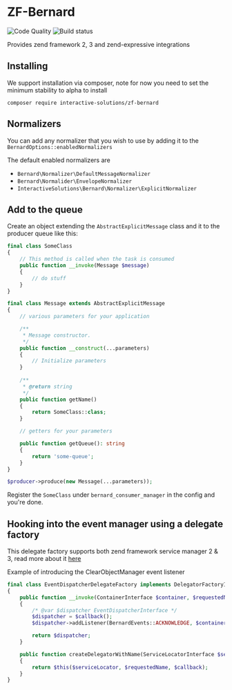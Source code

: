 ZF-Bernard
==========
![Code Quality](https://scrutinizer-ci.com/g/interactive-solutions/zf-bernard/badges/quality-score.png?b=master)
![Build status](https://scrutinizer-ci.com/g/interactive-solutions/zf-bernard/badges/build.png?b=master)

Provides zend framework 2, 3 and zend-expressive integrations

## Installing

We support installation via composer, note for now you need to set the minimum stability to alpha to install

`composer require interactive-solutions/zf-bernard`

## Normalizers

You can add any normalizer that you wish to use by adding it to the `BernardOptions::enabledNormalizers`

The default enabled normalizers are

* `Bernard\Normalizer\DefaultMessageNormalizer`
* `Bernard\Normalider\EnvelopeNormalizer`
* `InteractiveSolutions\Bernard\Normalizer\ExplicitNormalizer`

## Add to the queue

Create an object extending the `AbstractExplicitMessage` class and
it to the producer queue like this:

```php
final class SomeClass
{
    // This method is called when the task is consumed
    public function __invoke(Message $message)
    {
        // do stuff
    }
}

final class Message extends AbstractExplicitMessage
{
    // various parameters for your application

    /**
     * Message constructor.
     */
    public function __construct(...parameters)
    {
        // Initialize parameters
    }
    
    /**
     * @return string
     */
    public function getName()
    {
        return SomeClass::class;
    }

    // getters for your parameters

    public function getQueue(): string
    {
        return 'some-queue';
    }
}

$producer->produce(new Message(...parameters));
```

Register the `SomeClass` under `bernard_consumer_manager` in the config
and you're done.

## Hooking into the event manager using a delegate factory

This delegate factory supports both zend framework service manager 2 & 3, read more about it [here](
 https://zendframework.github.io/zend-servicemanager/migration/#factories) 
 
 
Example of introducing the ClearObjectManager event listener
```php
final class EventDispatcherDelegateFactory implements DelegatorFactoryInterface
{
    public function __invoke(ContainerInterface $container, $requestedName, callable $callback, array $options = null)
    {
        /* @var $dispatcher EventDispatcherInterface */
        $dispatcher = $callback();
        $dispatcher->addListener(BernardEvents::ACKNOWLEDGE, $container->get(ClearObjectManager::class));

        return $dispatcher;
    }

    public function createDelegatorWithName(ServiceLocatorInterface $serviceLocator, $name, $requestedName, $callback)
    {
        return $this($serviceLocator, $requestedName, $callback);
    }
}
```
